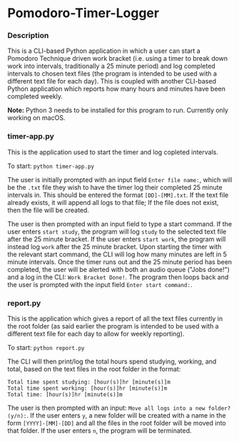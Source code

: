 # Pomodoro-Timer-Logger

### Description
This is a CLI-based Python application in which a user can start a Pomodoro Technique driven work bracket (i.e. using a timer to break down work into intervals, traditionally a 25 minute period) and log completed intervals to chosen text files (the program is intended to be used with a different text file for each day). This is coupled with another CLI-based Python application which reports how many hours and minutes have been completed weekly. 

**Note:** Python 3 needs to be installed for this program to run. Currently only working on macOS.

### timer-app.py
This is the application used to start the timer and log copleted intervals.

To start: ```python timer-app.py```

The user is initially prompted with an input field ```Enter file name:```, which will be the ```.txt``` file they wish to have the timer log their completed 25 minute intervals in. This should be entered the format ```[DD]-[MM].txt```. If the text file already exists, it will append all logs to that file; If the file does not exist, then the file will be created.

The user is then prompted with an input field to type a start command. If the user enters ```start study```, the program will log ```study``` to the selected text file after the 25 minute bracket. If the user enters ```start work```, the program will instead log ```work``` after the 25 minute bracket. Upon starting the timer with the relevant start command, the CLI will log how many minutes are left in 5 minute intervals. Once the timer runs out and the 25 minute period has been completed, the user will be alerted with both an audio queue ("Jobs done!") and a log in the CLI: ```Work Bracket Done!```. The program then loops back and the user is prompted with the input field ```Enter start command:```.

### report.py
This is the application which gives a report of all the text files currently in the root folder (as said earlier the program is intended to be used with a different text file for each day to allow for weekly reporting).

To start: ```python report.py```

The CLI will then print/log the total hours spend studying, working, and total, based on the text files in the root folder in the format:
```
Total time spent studying: [hour(s)]hr [minute(s)]m
Total time spent working: [hour(s)]hr [minute(s)]m
Total time: [hour(s)]hr [minute(s)]m
```

The user is then prompted with an input: ```Move all logs into a new folder? (y/n):```. If the user enters ```y```, a new folder will be created with a name in the form ```[YYYY]-[MM]-[DD]``` and all the files in the root folder will be moved into that folder. If the user enters ```n```, the program will be terminated.
